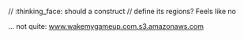 // :thinking_face: should a construct
// define its regions? Feels like no

...
not quite: www.wakemygameup.com.s3.amazonaws.com